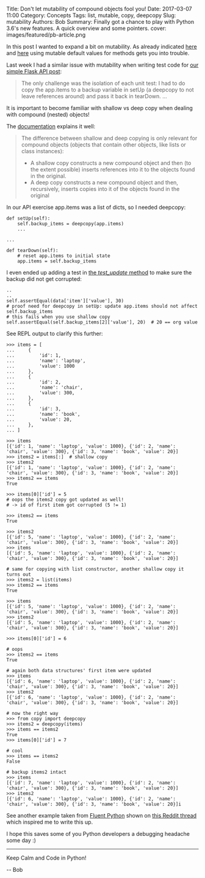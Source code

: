 Title: Don't let mutability of compound objects fool you!
Date: 2017-03-07 11:00
Category: Concepts
Tags: list, mutable, copy, deepcopy
Slug: mutability
Authors: Bob
Summary: Finally got a chance to play with Python 3.6's new features. A quick overview and some pointers.
cover: images/featured/pb-article.png

In this post I wanted to expand a bit on mutability. As already indicated [here](http://pybit.es/py-mistakes.html) and [here](http://docs.python-guide.org/en/latest/writing/gotchas/#mutable-default-arguments) using mutable default values for methods gets you into trouble. 

Last week I had a similar issue with mutability when writing test code for [our simple Flask API post](http://pybit.es/simple-flask-api.html):

> The only challenge was the isolation of each unit test: I had to do copy the app.items to a backup variable in setUp (a deepcopy to not leave references around) and pass it back in tearDown. ...

It is important to become familiar with shallow vs deep copy when dealing with compound (nested) objects!

The [documentation](https://docs.python.org/3.6/library/copy.html) explains it well: 

> The difference between shallow and deep copying is only relevant for compound objects (objects that contain other objects, like lists or class instances):
> 
> * A shallow copy constructs a new compound object and then (to the extent possible) inserts references into it to the objects found in the original.
> * A deep copy constructs a new compound object and then, recursively, inserts copies into it of the objects found in the original

In our API exercise app.items was a list of dicts, so I needed deepcopy:

	def setUp(self):
        self.backup_items = deepcopy(app.items)  
		...

	...

    def tearDown(self):
        # reset app.items to initial state
        app.items = self.backup_items

I even ended up adding a test in [the *test_update* method](https://github.com/pybites/blog_code/blob/master/flaskapi/test_app.py) to make sure the backup did not get corrupted:

	..
	..
	self.assertEqual(data['item']['value'], 30)
	# proof need for deepcopy in setUp: update app.items should not affect self.backup_items
	# this fails when you use shallow copy
	self.assertEqual(self.backup_items[2]['value'], 20)  # 20 == org value

See REPL output to clarify this further: 

	>>> items = [
	...     {
	...         'id': 1,
	...         'name': 'laptop',
	...         'value': 1000
	...     },
	...     {
	...         'id': 2,
	...         'name': 'chair',
	...         'value': 300,
	...     },
	...     {
	...         'id': 3,
	...         'name': 'book',
	...         'value': 20,
	...     },
	... ]

	>>> items
	[{'id': 1, 'name': 'laptop', 'value': 1000}, {'id': 2, 'name': 'chair', 'value': 300}, {'id': 3, 'name': 'book', 'value': 20}]
	>>> items2 = items[:]  # shallow copy
	>>> items2
	[{'id': 1, 'name': 'laptop', 'value': 1000}, {'id': 2, 'name': 'chair', 'value': 300}, {'id': 3, 'name': 'book', 'value': 20}]
	>>> items2 == items
	True

	>>> items[0]['id'] = 5
	# oops the items2 copy got updated as well!
	# -> id of first item got corrupted (5 != 1)

	>>> items2 == items
	True 

	>>> items2  
	[{'id': 5, 'name': 'laptop', 'value': 1000}, {'id': 2, 'name': 'chair', 'value': 300}, {'id': 3, 'name': 'book', 'value': 20}]
	>>> items
	[{'id': 5, 'name': 'laptop', 'value': 1000}, {'id': 2, 'name': 'chair', 'value': 300}, {'id': 3, 'name': 'book', 'value': 20}]

	# same for copying with list constructor, another shallow copy it turns out
	>>> items2 = list(items)
	>>> items2 == items
	True

	>>> items
	[{'id': 5, 'name': 'laptop', 'value': 1000}, {'id': 2, 'name': 'chair', 'value': 300}, {'id': 3, 'name': 'book', 'value': 20}]
	>>> items2
	[{'id': 5, 'name': 'laptop', 'value': 1000}, {'id': 2, 'name': 'chair', 'value': 300}, {'id': 3, 'name': 'book', 'value': 20}]

	>>> items[0]['id'] = 6

	# oops
	>>> items2 == items
	True

	# again both data structures' first item were updated
	>>> items
	[{'id': 6, 'name': 'laptop', 'value': 1000}, {'id': 2, 'name': 'chair', 'value': 300}, {'id': 3, 'name': 'book', 'value': 20}]
	>>> items2
	[{'id': 6, 'name': 'laptop', 'value': 1000}, {'id': 2, 'name': 'chair', 'value': 300}, {'id': 3, 'name': 'book', 'value': 20}]
	
	# now the right way
	>>> from copy import deepcopy
	>>> items2 = deepcopy(items)
	>>> items == items2
	True
	>>> items[0]['id'] = 7

	# cool
	>>> items == items2
	False
	
	# backup items2 intact
	>>> items
	[{'id': 7, 'name': 'laptop', 'value': 1000}, {'id': 2, 'name': 'chair', 'value': 300}, {'id': 3, 'name': 'book', 'value': 20}]
	>>> items2
	[{'id': 6, 'name': 'laptop', 'value': 1000}, {'id': 2, 'name': 'chair', 'value': 300}, {'id': 3, 'name': 'book', 'value': 20}]i

See another example taken from [Fluent Python](http://amzn.to/2lxsmBg) shown on [this Reddit thread](https://redd.it/5xqwa8) which inspired me to write this up. 

I hope this saves some of you Python developers a debugging headache some day :)

---

Keep Calm and Code in Python!

-- Bob
